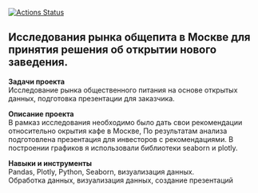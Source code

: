 [![Actions Status](https://github.com/KhokhlovaOS/practicum_KhoklovaOS/actions/workflows/CI/badge.svg)](https://github.com/KhokhlovaOS/practicum_KhoklovaOS/CI)
## Исследования рынка общепита в Москве для принятия решения об открытии нового заведения.
**Задачи проекта**    
Исследование рынка общественного питания на основе открытых данных, подготовка презентации для заказчика.

**Описание проекта**   
В рамказ исследования необходимо было дать свои рекомендации относительно окрытия кафе в Москве, По результатам анализа подготовлена презентация для инвесторов с рекомендациями. В построении графиков я использовали библиотеки seaborn и plotly.  


**Навыки и инструменты**   
Pandas, Plotly, Python, Seaborn, визуализация данных.   
Обработка данных, визуализация данных, создание презентаций
